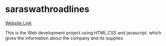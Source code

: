 # saraswathroadlines

[Website Link](https://saraswathroadlines.com/)


This is the Web development project using HTML,CSS and javascript.
which gives the information about the company and its supplies
